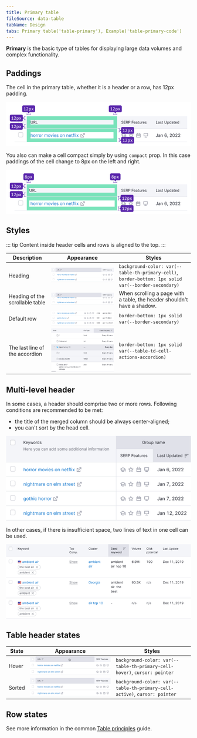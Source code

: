 ```yaml
---
title: Primary table
fileSource: data-table
tabName: Design
tabs: Primary table('table-primary'), Example('table-primary-code')
---
```


**Primary** is the basic type of tables for displaying large data volumes and complex functionality.

## Paddings

The cell in the primary table, whether it is a header or a row, has 12px padding.

![](static/primary-paddings.png)

You also can make a cell compact simply by using `compact` prop. In this case paddings of the cell change to 8px on the left and right.

![](static/primary-compact-paddings.png)

## Styles

::: tip
Content inside header cells and rows is aligned to the top.
:::

| Description                     | Appearance                                | Styles                                                                        |
| ------------------------------- | ----------------------------------------- | ----------------------------------------------------------------------------- |
| Heading                         | ![](static/th-styles.png)        | `background-color: var(--table-th-primary-cell)`, `border-bottom: 1px solid var(--border-secondary)` |
| Heading of the scrollable table | ![](static/th-styles-scroll.png) | When scrolling a page with a table, the header shouldn't have a shadow.      |
| Default row                     | ![](static/td-default.png)      | `border-bottom: 1px solid var(--border-secondary)`                                   |
| The last line of the accordion  | ![](static/accordion.png)  | `border-bottom: 1px solid var(--table-td-cell-actions-accordion)`                                   |

## Multi-level header

In some cases, a header should comprise two or more rows. Following conditions are recommended to be met:

- the title of the merged column should be always center-aligned;
- you can't sort by the head cell.

![](static/two-row-head.png)

In other cases, if there is insufficient space, two lines of text in one cell can be used.

![](static/two-row-name-head.png)

## Table header states

| State  | Appearance                         | Styles                                                |
| ------ | ---------------------------------- | ----------------------------------------------------- |
| Hover  | ![](static/th-hover.png)   | `background-color: var(--table-th-primary-cell-hover)`, `cursor: pointer` |
| Sorted | ![](static/th-styles.png) | `background-color: var(--table-th-primary-cell-active)`, `cursor: pointer` |

## Row states

See more information in the common [Table principles](/table-group/table/#a1c3dd) guide.

